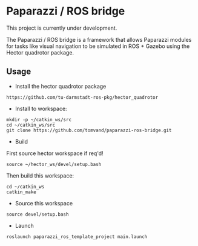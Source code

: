 # Paparazzi / ROS bridge

This project is currently under development.

The Paparazzi / ROS bridge is a framework that allows Paparazzi modules for
tasks like visual navigation to be simulated in ROS + Gazebo using the Hector
quadrotor package. 

## Usage

- Install the hector quadrotor package

```
https://github.com/tu-darmstadt-ros-pkg/hector_quadrotor
```

- Install to workspace:

```
mkdir -p ~/catkin_ws/src
cd ~/catkin_ws/src
git clone https://github.com/tomvand/paparazzi-ros-bridge.git
```

- Build

First source hector workspace if req'd!

```
source ~/hector_ws/devel/setup.bash
```

Then build this workspace:

```
cd ~/catkin_ws
catkin_make
```

- Source this workspace

```
source devel/setup.bash
```


- Launch

```
roslaunch paparazzi_ros_template_project main.launch
```